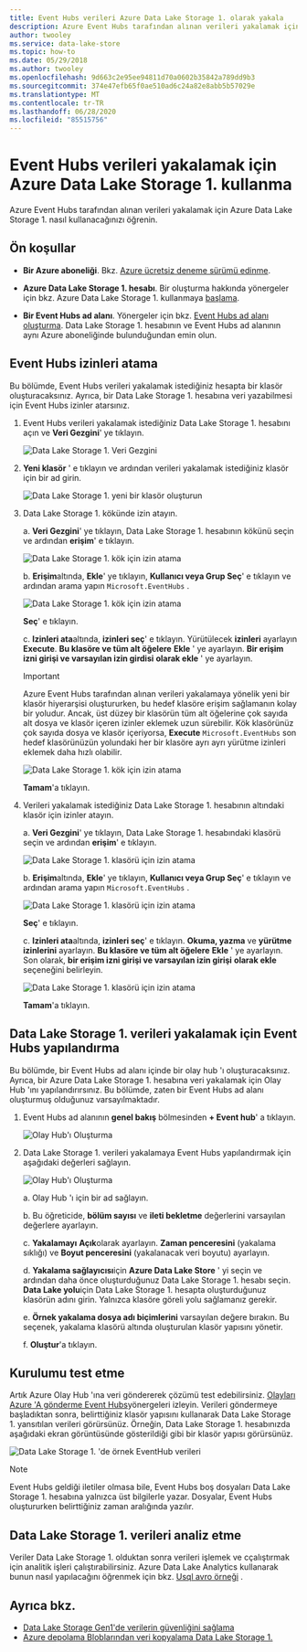 ```yaml
---
title: Event Hubs verileri Azure Data Lake Storage 1. olarak yakala
description: Azure Event Hubs tarafından alınan verileri yakalamak için Azure Data Lake Storage 1. kullanın.
author: twooley
ms.service: data-lake-store
ms.topic: how-to
ms.date: 05/29/2018
ms.author: twooley
ms.openlocfilehash: 9d663c2e95ee94811d70a0602b35842a789dd9b3
ms.sourcegitcommit: 374e47efb65f0ae510ad6c24a82e8abb5b57029e
ms.translationtype: MT
ms.contentlocale: tr-TR
ms.lasthandoff: 06/28/2020
ms.locfileid: "85515756"
---
```

# <a name="use-azure-data-lake-storage-gen1-to-capture-data-from-event-hubs"></a>Event Hubs verileri yakalamak için Azure Data Lake Storage 1. kullanma

Azure Event Hubs tarafından alınan verileri yakalamak için Azure Data Lake Storage 1. nasıl kullanacağınızı öğrenin.

## <a name="prerequisites"></a>Ön koşullar

* **Bir Azure aboneliği**. Bkz. [Azure ücretsiz deneme sürümü edinme](https://azure.microsoft.com/pricing/free-trial/).

* **Azure Data Lake Storage 1. hesabı**. Bir oluşturma hakkında yönergeler için bkz. Azure Data Lake Storage 1. kullanmaya [başlama](data-lake-store-get-started-portal.md).

*  **Bir Event Hubs ad alanı**. Yönergeler için bkz. [Event Hubs ad alanı oluşturma](../event-hubs/event-hubs-create.md#create-an-event-hubs-namespace). Data Lake Storage 1. hesabının ve Event Hubs ad alanının aynı Azure aboneliğinde bulunduğundan emin olun.


## <a name="assign-permissions-to-event-hubs"></a>Event Hubs izinleri atama

Bu bölümde, Event Hubs verileri yakalamak istediğiniz hesapta bir klasör oluşturacaksınız. Ayrıca, bir Data Lake Storage 1. hesabına veri yazabilmesi için Event Hubs izinler atarsınız. 

1. Event Hubs verileri yakalamak istediğiniz Data Lake Storage 1. hesabını açın ve **Veri Gezgini**' ye tıklayın.

    ![Data Lake Storage 1. Veri Gezgini](./media/data-lake-store-archive-eventhub-capture/data-lake-store-open-data-explorer.png "Data Lake Storage 1. Veri Gezgini")

1.  **Yeni klasör** ' e tıklayın ve ardından verileri yakalamak istediğiniz klasör için bir ad girin.

    ![Data Lake Storage 1. yeni bir klasör oluşturun](./media/data-lake-store-archive-eventhub-capture/data-lake-store-create-new-folder.png "Data Lake Storage 1. yeni bir klasör oluşturun")

1. Data Lake Storage 1. kökünde izin atayın. 

    a. **Veri Gezgini**' ye tıklayın, Data Lake Storage 1. hesabının kökünü seçin ve ardından **erişim**' e tıklayın.

    ![Data Lake Storage 1. kök için izin atama](./media/data-lake-store-archive-eventhub-capture/data-lake-store-assign-permissions-to-root.png "Data Lake Storage 1. kök için izin atama")

    b. **Erişim**altında, **Ekle**' ye tıklayın, **Kullanıcı veya Grup Seç**' e tıklayın ve ardından arama yapın `Microsoft.EventHubs` . 

    ![Data Lake Storage 1. kök için izin atama](./media/data-lake-store-archive-eventhub-capture/data-lake-store-assign-eventhub-sp.png "Data Lake Storage 1. kök için izin atama")
    
    **Seç**' e tıklayın.

    c. **Izinleri ata**altında, **izinleri seç**' e tıklayın. Yürütülecek **izinleri** ayarlayın **Execute**. **Bu klasöre ve tüm alt öğelere** **Ekle** ' ye ayarlayın. **Bir erişim izni girişi ve varsayılan izin girdisi** **olarak ekle** ' ye ayarlayın.

    > [!IMPORTANT]
    > Azure Event Hubs tarafından alınan verileri yakalamaya yönelik yeni bir klasör hiyerarşisi oluştururken, bu hedef klasöre erişim sağlamanın kolay bir yoludur.  Ancak, üst düzey bir klasörün tüm alt öğelerine çok sayıda alt dosya ve klasör içeren izinler eklemek uzun sürebilir.  Kök klasörünüz çok sayıda dosya ve klasör içeriyorsa, **Execute** `Microsoft.EventHubs` son hedef klasörünüzün yolundaki her bir klasöre ayrı ayrı yürütme izinleri eklemek daha hızlı olabilir. 

    ![Data Lake Storage 1. kök için izin atama](./media/data-lake-store-archive-eventhub-capture/data-lake-store-assign-eventhub-sp1.png "Data Lake Storage 1. kök için izin atama")

    **Tamam**'a tıklayın.

1. Verileri yakalamak istediğiniz Data Lake Storage 1. hesabının altındaki klasör için izinler atayın.

    a. **Veri Gezgini**' ye tıklayın, Data Lake Storage 1. hesabındaki klasörü seçin ve ardından **erişim**' e tıklayın.

    ![Data Lake Storage 1. klasörü için izin atama](./media/data-lake-store-archive-eventhub-capture/data-lake-store-assign-permissions-to-folder.png "Data Lake Storage 1. klasörü için izin atama")

    b. **Erişim**altında, **Ekle**' ye tıklayın, **Kullanıcı veya Grup Seç**' e tıklayın ve ardından arama yapın `Microsoft.EventHubs` . 

    ![Data Lake Storage 1. klasörü için izin atama](./media/data-lake-store-archive-eventhub-capture/data-lake-store-assign-eventhub-sp.png "Data Lake Storage 1. klasörü için izin atama")
    
    **Seç**' e tıklayın.

    c. **Izinleri ata**altında, **izinleri seç**' e tıklayın. **Okuma, yazma** ve **yürütme** **izinlerini** ayarlayın. **Bu klasöre ve tüm alt öğelere** **Ekle** ' ye ayarlayın. Son olarak, **bir erişim izni girişi ve varsayılan izin girişi** **olarak ekle** seçeneğini belirleyin.

    ![Data Lake Storage 1. klasörü için izin atama](./media/data-lake-store-archive-eventhub-capture/data-lake-store-assign-eventhub-sp-folder.png "Data Lake Storage 1. klasörü için izin atama")
    
    **Tamam**'a tıklayın. 

## <a name="configure-event-hubs-to-capture-data-to-data-lake-storage-gen1"></a>Data Lake Storage 1. verileri yakalamak için Event Hubs yapılandırma

Bu bölümde, bir Event Hubs ad alanı içinde bir olay hub 'ı oluşturacaksınız. Ayrıca, bir Azure Data Lake Storage 1. hesabına veri yakalamak için Olay Hub 'ını yapılandırırsınız. Bu bölümde, zaten bir Event Hubs ad alanı oluşturmuş olduğunuz varsayılmaktadır.

1. Event Hubs ad alanının **genel bakış** bölmesinden **+ Event hub**' a tıklayın.

    ![Olay Hub'ı Oluşturma](./media/data-lake-store-archive-eventhub-capture/data-lake-store-create-event-hub.png "Olay Hub'ı Oluşturma")

1. Data Lake Storage 1. verileri yakalamaya Event Hubs yapılandırmak için aşağıdaki değerleri sağlayın.

    ![Olay Hub'ı Oluşturma](./media/data-lake-store-archive-eventhub-capture/data-lake-store-configure-eventhub.png "Olay Hub'ı Oluşturma")

    a. Olay Hub 'ı için bir ad sağlayın.
    
    b. Bu öğreticide, **bölüm sayısı** ve **ileti bekletme** değerlerini varsayılan değerlere ayarlayın.
    
    c. **Yakalamayı** **Açık**olarak ayarlayın. **Zaman penceresini** (yakalama sıklığı) ve **Boyut penceresini** (yakalanacak veri boyutu) ayarlayın. 
    
    d. **Yakalama sağlayıcısı**için **Azure Data Lake Store** ' yi seçin ve ardından daha önce oluşturduğunuz Data Lake Storage 1. hesabı seçin. **Data Lake yolu**için Data Lake Storage 1. hesapta oluşturduğunuz klasörün adını girin. Yalnızca klasöre göreli yolu sağlamanız gerekir.

    e. **Örnek yakalama dosya adı biçimlerini** varsayılan değere bırakın. Bu seçenek, yakalama klasörü altında oluşturulan klasör yapısını yönetir.

    f. **Oluştur**'a tıklayın.

## <a name="test-the-setup"></a>Kurulumu test etme

Artık Azure Olay Hub 'ına veri göndererek çözümü test edebilirsiniz. [Olayları Azure 'A gönderme Event Hubs](../event-hubs/event-hubs-dotnet-framework-getstarted-send.md)yönergeleri izleyin. Verileri göndermeye başladıktan sonra, belirttiğiniz klasör yapısını kullanarak Data Lake Storage 1. yansıtılan verileri görürsünüz. Örneğin, Data Lake Storage 1. hesabınızda aşağıdaki ekran görüntüsünde gösterildiği gibi bir klasör yapısı görürsünüz.

![Data Lake Storage 1. 'de örnek EventHub verileri](./media/data-lake-store-archive-eventhub-capture/data-lake-store-eventhub-data-sample.png "Data Lake Storage 1. 'de örnek EventHub verileri")

> [!NOTE]
> Event Hubs geldiği iletiler olmasa bile, Event Hubs boş dosyaları Data Lake Storage 1. hesabına yalnızca üst bilgilerle yazar. Dosyalar, Event Hubs oluştururken belirttiğiniz zaman aralığında yazılır.
> 
>

## <a name="analyze-data-in-data-lake-storage-gen1"></a>Data Lake Storage 1. verileri analiz etme

Veriler Data Lake Storage 1. olduktan sonra verileri işlemek ve cçalıştırmak için analitik işleri çalıştırabilirsiniz. Azure Data Lake Analytics kullanarak bunun nasıl yapılacağını öğrenmek için bkz. [Usql avro örneği](https://github.com/Azure/usql/tree/master/Examples/AvroExamples) .
  

## <a name="see-also"></a>Ayrıca bkz.
* [Data Lake Storage Gen1'de verilerin güvenliğini sağlama](data-lake-store-secure-data.md)
* [Azure depolama Bloblarından veri kopyalama Data Lake Storage 1.](data-lake-store-copy-data-azure-storage-blob.md)
